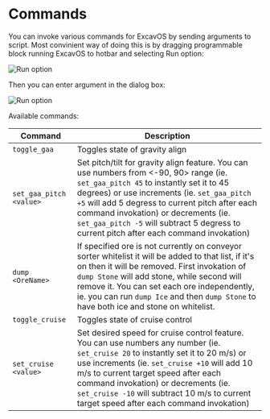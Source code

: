 # Commands

You can invoke various commands for ExcavOS by sending arguments to script. Most convinient way of doing this is by dragging programmable block running ExcavOS to hotbar and selecting Run option:

![Run option](/assets/command-run.jpg)

Then you can enter argument in the dialog box:

![Run option](/assets/command-argument.jpg)

Available commands:

Command | Description
-|-
`toggle_gaa` | Toggles state of gravity align
`set_gaa_pitch <value>` | Set pitch/tilt for gravity align feature. You can use numbers from <-90, 90> range (ie. `set_gaa_pitch 45` to instantly set it to 45 degrees) or use increments (ie. `set_gaa_pitch +5` will add 5 degress to current pitch after each command invokation) or decrements (ie. `set_gaa_pitch -5` will subtract 5 degress to current pitch after each command invokation)
`dump <OreName>` | If specified ore is not currently on conveyor sorter whitelist it will be added to that list, if it's on then it will be removed. First invokation of `dump Stone` will add stone, while second will remove it. You can set each ore independently, ie. you can run `dump Ice` and then `dump Stone` to have both ice and stone on whitelist. 
`toggle_cruise` | Toggles state of cruise control
`set_cruise <value>` | Set desired speed for cruise control feature. You can use numbers any number (ie. `set_cruise 20` to instantly set it to 20 m/s) or use increments (ie. `set_cruise +10` will add 10 m/s to current target speed after each command invokation) or decrements (ie. `set_cruise -10` will subtract 10 m/s to current target speed after each command invokation)
